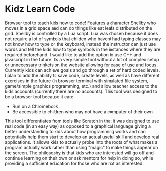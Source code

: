 # Kidz Learn Code
Browser tool to teach kids how to code! Features a character Shellby who moves in a grid space and can do things like eat leafs distributed on the grid. Shellby is controlled by a Lua script. Lua was chosen because it does not require a lot of symbols that childen who havent had typing classes may not know how to type on the keyboard, instead the instructor can just use words and tell the kids how to type symbols in the instances where they are required beforehand. I would like to add the option to use C++ and javascript in the future. Its a very simple tool without a lot of complex setup or unnecessary trinkets on the website allowing for ease of use and focus. Currently kids can achieve goals and go through a set of hard coded levels. I plan to add the ability to save code, create levels, as well as have different exercises in the future (in browser terminal with simulated file system, game/simple graphics programming, etc.) and allow teacher access to the kids accounts (currently there are no accounts). This tool was designed to be a browser tool because it can: 
  + Run on a Chromebook
  + Be accessible to children who may not have a computer of their own
  
This tool differentiates from tools like Scratch in that it was designed to use real code (in an easy way) as opposed to a graphical language giving a better understanding to kids about how programming works and can potentially help them start to develop an actual useful skill and develop real applications. It allows kids to actually probe into the roots of what makes a program actually work rather than using "magic" to make things appear on the screen. The philosophy is that kids who are interested will go off and continue learning on their own or ask mentors for help in doing so, while providing a sufficient education for those who are not as interested.
